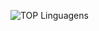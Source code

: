 ![TOP Linguagens](https://github-readme-stats.vercel.app/api/top-langs/?username=alvaroajs&layout=compact&theme=dracula)